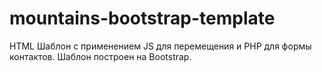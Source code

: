 # mountains-bootstrap-template

HTML Шаблон с применением JS для перемещения и PHP для формы контактов. Шаблон построен на Bootstrap.
